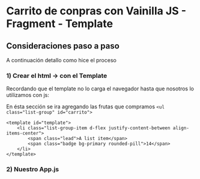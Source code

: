 # Carrito de conpras con Vainilla JS - Fragment - Template

## Consideraciones paso a paso

A continuación detallo como hice el proceso

### 1) Crear el html -> con el Template

Recordando que el template no lo carga el navegador hasta que nosotros lo utilizamos con js:

En ésta sección se ira agregando las frutas que compramos
`<ul class="list-group" id="carrito">`

```
<template id="template">
    <li class="list-group-item d-flex justify-content-between align-items-center">
        <span class="lead">A list item</span>
        <span class="badge bg-primary rounded-pill">14</span>
    </li>
</template>
```

### 2) Nuestro App.js

